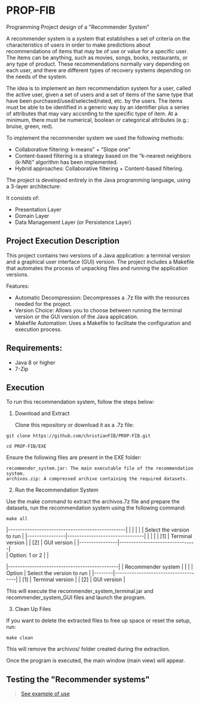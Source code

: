 # PROP-FIB
Programming Project design of a "Recommender System"

A recommender system is a system that establishes a set of criteria on the characteristics of users in order to make predictions about recommendations of items that may be of use or value for a specific user. The items can be anything, such as movies, songs, books, restaurants, or any type of product. These recommendations normally vary depending on each user, and there are different types of recovery systems depending on the needs of the system.

The idea is to implement an item recommendation system for a user, called the active user, given a set of users and a set of items of the same type that have been purchased/used/selected/rated, etc. by the users. The items must be able to be identified in a generic way by an identifier plus a series of attributes that may vary according to the specific type of item. At a minimum, there must be numerical, boolean or categorical attributes (e.g.: bruise, green, red).

To implement the recommender system we used the following methods:

- Collaborative filtering: k-means” + “Slope one”
- Content-based filtering is a strategy based on the “k-nearest neighbors (k-NN)” algorithm has been implemented.
- Hybrid approaches: Collaborative filtering + Content-based filtering.

The project is developed entirely in the Java programming language, using a 3-layer architecture:

It consists of:
- Presentation Layer
- Domain Layer
- Data Management Layer (or Persistence Layer)

## Project Execution Description

This project contains two versions of a Java application: a terminal version and a graphical user interface (GUI) version. The project includes a Makefile that automates the process of unpacking files and running the application versions.

Features:

- Automatic Decompression: Decompresses a .7z file with the resources needed for the project.
- Version Choice: Allows you to choose between running the terminal version or the GUI version of the Java application.
- Makefile Automation: Uses a Makefile to facilitate the configuration and execution process.

## Requirements:

- Java 8 or higher
- 7-Zip
## Execution

To run this recommendation system, follow the steps below:
1. Download and Extract

    Clone this repository or download it as a .7z file:
 > 

    git clone https://github.com/christianFIB/PROP-FIB.git
 >

    cd PROP-FIB/EXE

Ensure the following files are present in the EXE folder:

    recommender_system.jar: The main executable file of the recommendation system.
    archivos.zip: A compressed archive containing the required datasets.

    
2. Run the Recommendation System

Use the make command to extract the archivos.7z file and prepare the datasets, run the recommendation system using the following command:

    make all



|-------------------------------------------------|
|                |                                |
|                | Select the version to run      |
|----------------|--------------------------------|
|                |                                |
|            [1] | Terminal version               |
|            [2] | GUI version                    |
|----------------|--------------------------------|                                        
| Option: 1 or 2 |                                | 


|----------------------------------------------|
|             Recommender system               |
|                                              |
| Option | Select the version to run           |
|--------|-------------------------------------|
|  [1]   | Terminal version                    |
|  [2]   | GUI version                         |


This will execute the recommender_system_terminal.jar and recommender_system_GUI files and launch the program.

3. Clean Up Files

If you want to delete the extracted files to free up space or reset the setup, run:

    make clean
    
This will remove the archivos/ folder created during the extraction.

Once the program is executed, the main window (main view) will appear.

## Testing the "Recommender systems"

> [See example of use](DOCS/Testing_the_recommender.pdf)

